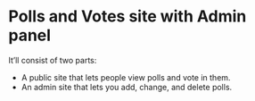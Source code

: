 # Polls and Votes site with Admin panel

It’ll consist of two parts:

- A public site that lets people view polls and vote in them.
- An admin site that lets you add, change, and delete polls.
